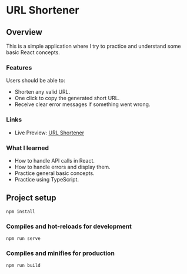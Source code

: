 # URL Shortener

## Overview

This is a simple application where I try to practice and understand some basic React concepts.

### Features

Users should be able to:

-  Shorten any valid URL.
-  One click to copy the generated short URL.
-  Receive clear error messages if something went wrong.

### Links

-  Live Preview: [URL Shortener](#)

### What I learned

-  How to handle API calls in React.
-  How to handle errors and display them.
-  Practice general basic concepts.
-  Practice using TypeScript.

## Project setup

```
npm install
```

### Compiles and hot-reloads for development

```
npm run serve
```

### Compiles and minifies for production

```
npm run build
```
